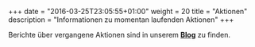 +++
date = "2016-03-25T23:05:55+01:00"
weight = 20
title = "Aktionen"
description = "Informationen zu momentan laufenden Aktionen"
+++

Berichte über vergangene Aktionen sind in unserem [**Blog**](/post) zu finden.

